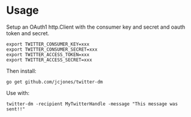 # Usage

Setup an OAuth1 http.Client with the consumer key and secret and oauth token and secret.

```
export TWITTER_CONSUMER_KEY=xxx
export TWITTER_CONSUMER_SECRET=xxx
export TWITTER_ACCESS_TOKEN=xxx
export TWITTER_ACCESS_SECRET=xxx
```

Then install:
```
go get github.com/jcjones/twitter-dm
```

Use with:
```
twitter-dm -recipient MyTwitterHandle -message "This message was sent!!"
```


